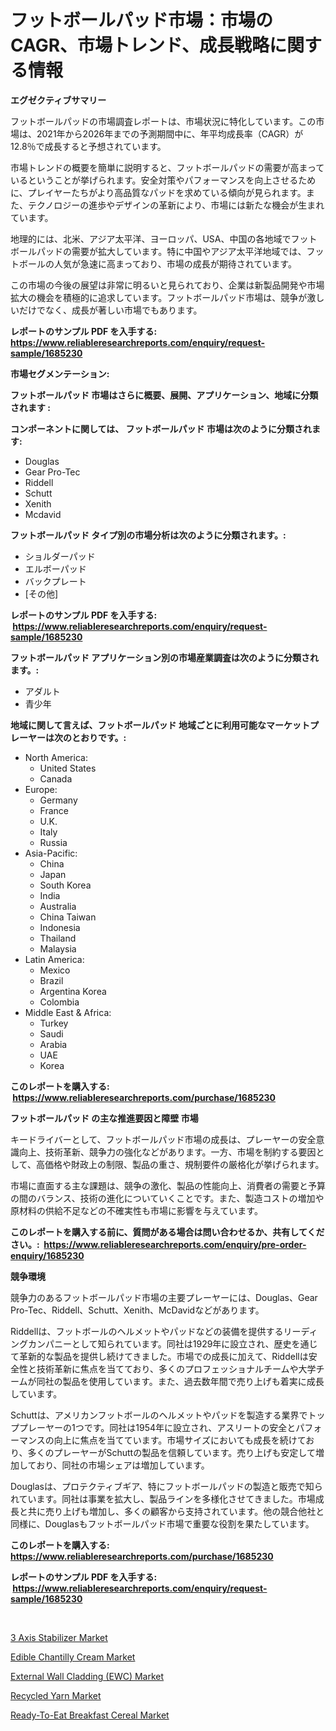 <p><h1>フットボールパッド市場：市場のCAGR、市場トレンド、成長戦略に関する情報</h1></p><p><strong>エグゼクティブサマリー</strong></p>
<p><p>フットボールパッドの市場調査レポートは、市場状況に特化しています。この市場は、2021年から2026年までの予測期間中に、年平均成長率（CAGR）が12.8％で成長すると予想されています。</p><p>市場トレンドの概要を簡単に説明すると、フットボールパッドの需要が高まっているということが挙げられます。安全対策やパフォーマンスを向上させるために、プレイヤーたちがより高品質なパッドを求めている傾向が見られます。また、テクノロジーの進歩やデザインの革新により、市場には新たな機会が生まれています。</p><p>地理的には、北米、アジア太平洋、ヨーロッパ、USA、中国の各地域でフットボールパッドの需要が拡大しています。特に中国やアジア太平洋地域では、フットボールの人気が急速に高まっており、市場の成長が期待されています。</p><p>この市場の今後の展望は非常に明るいと見られており、企業は新製品開発や市場拡大の機会を積極的に追求しています。フットボールパッド市場は、競争が激しいだけでなく、成長が著しい市場でもあります。</p></p>
<p><strong>レポートのサンプル PDF を入手する: <a href="https://www.reliableresearchreports.com/enquiry/request-sample/1685230">https://www.reliableresearchreports.com/enquiry/request-sample/1685230</a></strong></p>
<p><strong>市場セグメンテーション:</strong></p>
<p><strong> フットボールパッド 市場はさらに概要、展開、アプリケーション、地域に分類されます :</strong></p>
<p><strong>コンポーネントに関しては、 フットボールパッド 市場は次のように分類されます: &nbsp;</strong></p>
<p><ul><li>Douglas</li><li>Gear Pro-Tec</li><li>Riddell</li><li>Schutt</li><li>Xenith</li><li>Mcdavid</li></ul></p>
<p><strong> フットボールパッド タイプ別の市場分析は次のように分類されます。:</strong></p>
<p><ul><li>ショルダーパッド</li><li>エルボーパッド</li><li>バックプレート</li><li>[その他]</li></ul></p>
<p><strong>レポートのサンプル PDF を入手する: &nbsp;<a href="https://www.reliableresearchreports.com/enquiry/request-sample/1685230">https://www.reliableresearchreports.com/enquiry/request-sample/1685230</a></strong></p>
<p><strong> フットボールパッド アプリケーション別の市場産業調査は次のように分類されます。:</strong></p>
<p><ul><li>アダルト</li><li>青少年</li></ul></p>
<p><strong>地域に関して言えば、フットボールパッド 地域ごとに利用可能なマーケットプレーヤーは次のとおりです。:</strong></p>
<p><ul>
    <li>
        North America:
        <ul>
            <li>United States</li>
            <li>Canada</li>
        </ul>
    </li>
    <li>
        Europe:
        <ul>
            <li>Germany</li>
            <li>France</li>
            <li>U.K.</li>
            <li>Italy</li>
            <li>Russia</li>
        </ul>
    </li>
    <li>
        Asia-Pacific:
        <ul>
            <li>China</li>
            <li>Japan</li>
            <li>South Korea</li>
            <li>India</li>
            <li>Australia</li>
            <li>China Taiwan</li>
            <li>Indonesia</li>
            <li>Thailand</li>
            <li>Malaysia</li>
        </ul>
    </li>
    <li>
        Latin America:
        <ul>
            <li>Mexico</li>
            <li>Brazil</li>
            <li>Argentina Korea</li>
            <li>Colombia</li>
        </ul>
    </li>
    <li>
        Middle East & Africa:
        <ul>
            <li>Turkey</li>
            <li>Saudi</li>
            <li>Arabia</li>
            <li>UAE</li>
            <li>Korea</li>
        </ul>
    </li>
    </ul></p>
<p><strong>このレポートを購入する: &nbsp;<a href="https://www.reliableresearchreports.com/purchase/1685230">https://www.reliableresearchreports.com/purchase/1685230</a></strong></p>
<p><strong>フットボールパッド の主な推進要因と障壁 市場</strong></p>
<p><p>キードライバーとして、フットボールパッド市場の成長は、プレーヤーの安全意識向上、技術革新、競争力の強化などがあります。一方、市場を制約する要因として、高価格や財政上の制限、製品の重さ、規制要件の厳格化が挙げられます。</p><p>市場に直面する主な課題は、競争の激化、製品の性能向上、消費者の需要と予算の間のバランス、技術の進化についていくことです。また、製造コストの増加や原材料の供給不足などの不確実性も市場に影響を与えています。</p></p>
<p><strong>このレポートを購入する前に、質問がある場合は問い合わせるか、共有してください。:&nbsp; <a href="https://www.reliableresearchreports.com/enquiry/pre-order-enquiry/1685230">https://www.reliableresearchreports.com/enquiry/pre-order-enquiry/1685230</a></strong></p>
<p><strong>競争環境</strong></p>
<p><p>競争力のあるフットボールパッド市場の主要プレーヤーには、Douglas、Gear Pro-Tec、Riddell、Schutt、Xenith、McDavidなどがあります。</p><p>Riddellは、フットボールのヘルメットやパッドなどの装備を提供するリーディングカンパニーとして知られています。同社は1929年に設立され、歴史を通じて革新的な製品を提供し続けてきました。市場での成長に加えて、Riddellは安全性と技術革新に焦点を当てており、多くのプロフェッショナルチームや大学チームが同社の製品を使用しています。また、過去数年間で売り上げも着実に成長しています。</p><p>Schuttは、アメリカンフットボールのヘルメットやパッドを製造する業界でトッププレーヤーの1つです。同社は1954年に設立され、アスリートの安全とパフォーマンスの向上に焦点を当てています。市場サイズにおいても成長を続けており、多くのプレーヤーがSchuttの製品を信頼しています。売り上げも安定して増加しており、同社の市場シェアは増加しています。</p><p>Douglasは、プロテクティブギア、特にフットボールパッドの製造と販売で知られています。同社は事業を拡大し、製品ラインを多様化させてきました。市場成長と共に売り上げも増加し、多くの顧客から支持されています。他の競合他社と同様に、Douglasもフットボールパッド市場で重要な役割を果たしています。</p></p>
<p><strong>このレポートを購入する: &nbsp; <a href="https://www.reliableresearchreports.com/purchase/1685230">https://www.reliableresearchreports.com/purchase/1685230</a></strong></p>
<p><strong>レポートのサンプル PDF を入手する: &nbsp;<a href="https://www.reliableresearchreports.com/enquiry/request-sample/1685230">https://www.reliableresearchreports.com/enquiry/request-sample/1685230</a></strong><strong></strong></p>
<p>&nbsp;</p>
<p><p><a href="https://military-diascia-e68.notion.site/3-Axis-Stabilizer-Market-Size-and-Examines-its-Market-Scope-with-a-Primary-Focus-on-Growth-Opportu-cffa105bf5684bc2b1330a8f265aec06">3 Axis Stabilizer Market</a></p><p><a href="https://view.publitas.com/reportprime-1/edible-chantilly-cream-market-research-report-provides-thorough-industry-overview-which-offers-an-in-depth-analysis-of-product-trends-and-new-market-divisions/">Edible Chantilly Cream Market</a></p><p><a href="https://github.com/RoccoManning/Market-Research-Report-List-4/blob/main/external-wall-cladding-ewc-market.md">External Wall Cladding (EWC) Market</a></p><p><a href="https://issuu.com/reportprime-2/docs/recycled-yarn-market-size-2030.pptx">Recycled Yarn Market</a></p><p><a href="https://view.publitas.com/reportprime-1/ready-to-eat-breakfast-cereal-market-size-focuses-on-market-dynamics-in-depth-analysis-and-future-projections-of-its-market-forecasted-for-period-from-2024-to-2031/">Ready-To-Eat Breakfast Cereal Market</a></p></p>